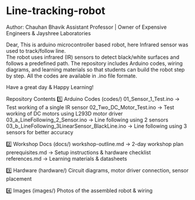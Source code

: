 # Line-tracking-robot
Author:
Chauhan Bhavik
Assistant Professor | Owner of Expensive Engineers & Jayshree Laboratories

Dear,
This is arduino microcontroller based robot, here Infrared sensor was used to track/follow line.  
The robot uses infrared (IR) sensors to detect black/white surfaces and follows a predefined path.
The repository includes Arduino codes, wiring diagrams, and learning materials so that students can build the robot step by step.
All the codes are available in .ino file formate.

Have a great day & Happy Learning!

Repository Contents
1️⃣ Arduino Codes (codes/)
01_Sensor_1_Test.ino → Test working of a single IR sensor
02_Two_DC_Motor_Test.ino → Test working of DC motors using L293D motor driver
03_a_LineFollowing_2_Sensor.ino → Line following using 2 sensors
03_b_LineFollowing_3LinearSensor_BlackLine.ino → Line following using 3 sensors for better accuracy

2️⃣ Workshop Docs (docs/)
workshop-outline.md → 2-day workshop plan
prerequisites.md → Setup instructions & hardware checklist  
references.md → Learning materials & datasheets

3️⃣ Hardware (hardware/)
Circuit diagrams, motor driver connection, sensor placement

4️⃣ Images (images/)
Photos of the assembled robot & wiring
